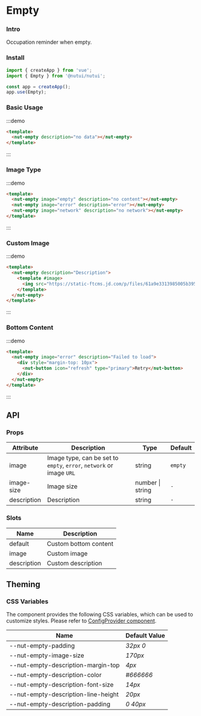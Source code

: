 # Empty

### Intro

Occupation reminder when empty.

### Install
```javascript
import { createApp } from 'vue';
import { Empty } from '@nutui/nutui';

const app = createApp();
app.use(Empty);
```

### Basic Usage
:::demo
```html
<template>
  <nut-empty description="no data"></nut-empty>
</template>
```
:::

### Image Type
:::demo
```html
<template>
  <nut-empty image="empty" description="no content"></nut-empty>
  <nut-empty image="error" description="error"></nut-empty>
  <nut-empty image="network" description="no network"></nut-empty>
</template>
```
:::
### Custom Image
:::demo
```html
<template>
  <nut-empty description="Description">
    <template #image>
      <img src="https://static-ftcms.jd.com/p/files/61a9e3313985005b3958672e.png" />
    </template>
  </nut-empty>
</template>
```
:::

### Bottom Content
:::demo
```html
<template>
  <nut-empty image="error" description="Failed to load">
    <div style="margin-top: 10px">
      <nut-button icon="refresh" type="primary">Retry</nut-button>
    </div>
  </nut-empty>
</template>
```
:::

## API

### Props

| Attribute         | Description                             | Type   | Default           |
|--------------|----------------------------------|--------|------------------|
| image         | 	Image type, can be set to `empty`, `error`, `network` or image `URL`              | string | `empty`        |
| image-size        | Image size                      | number \| string | `-`       |
| description         | Description | string | `-`                |

### Slots

| Name | Description           | 
|--------|----------------|
| default  | 		Custom bottom content | 
| image  | 	Custom image | 
| description  | 	Custom description | 

## Theming

### CSS Variables

The component provides the following CSS variables, which can be used to customize styles. Please refer to [ConfigProvider component](#/en-US/component/configprovider).

| Name | Default Value |
| --------------------------------------- | -------------------------- |
| --nut-empty-padding| _32px 0_ |
| --nut-empty-image-size| _170px_ |
| --nut-empty-description-margin-top| _4px_ |
| --nut-empty-description-color| _#666666_ |
| --nut-empty-description-font-size| _14px_ |
| --nut-empty-description-line-height| _20px_ |
| --nut-empty-description-padding| _0 40px_ |
    